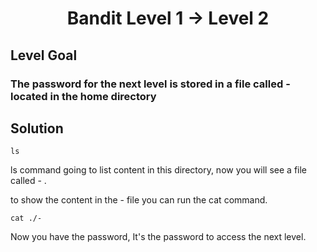 <p align="center">
  <h1 align="center"><b>Bandit Level 1 → Level 2</b></h1>
</p>

## Level Goal

### The password for the next level is stored in a file called - located in the home directory

## Solution

```shell
ls
```
ls command going to list content in this directory, now you will see a file called - .

to show the content in the - file you can run the cat command.

```shell
cat ./-
```
Now you have the password, It's the password to access the next level.

